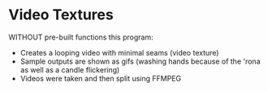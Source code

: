 # Video Textures
WITHOUT pre-built functions this program:
  - Creates a looping video with minimal seams (video texture) 
  - Sample outputs are shown as gifs (washing hands because of the 'rona as well as a candle flickering)
  - Videos were taken and then split using FFMPEG
